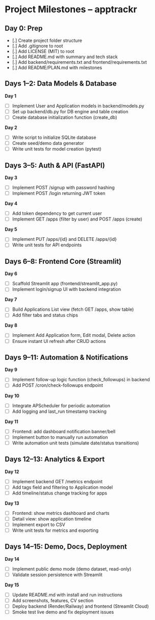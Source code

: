 # Project Milestones – apptrackr

## Day 0: Prep  
- [.] Create project folder structure  
- [.] Add .gitignore to root  
- [.] Add LICENSE (MIT) to root  
- [.] Add README.md with summary and tech stack  
- [.] Add backend/requirements.txt and frontend/requirements.txt  
- [.] Add README/PLAN.md with milestones  

## Days 1–2: Data Models & Database  
**Day 1**  
- [ ] Implement User and Application models in backend/models.py  
- [ ] Set up backend/db.py for DB engine and table creation  
- [ ] Create database initialization function (create_db)  

**Day 2**  
- [ ] Write script to initialize SQLite database  
- [ ] Create seed/demo data generator  
- [ ] Write unit tests for model creation (pytest)  

## Days 3–5: Auth & API (FastAPI)  
**Day 3**  
- [ ] Implement POST /signup with password hashing  
- [ ] Implement POST /login returning JWT token  

**Day 4**  
- [ ] Add token dependency to get current user  
- [ ] Implement GET /apps (filter by user) and POST /apps (create)  

**Day 5**  
- [ ] Implement PUT /apps/{id} and DELETE /apps/{id}  
- [ ] Write unit tests for API endpoints  

## Days 6–8: Frontend Core (Streamlit)  
**Day 6**  
- [ ] Scaffold Streamlit app (frontend/streamlit_app.py)  
- [ ] Implement login/signup UI with backend integration  

**Day 7**  
- [ ] Build Applications List view (fetch GET /apps, show table)  
- [ ] Add filter tabs and status chips  

**Day 8**  
- [ ] Implement Add Application form, Edit modal, Delete action  
- [ ] Ensure instant UI refresh after CRUD actions  

## Days 9–11: Automation & Notifications  
**Day 9**  
- [ ] Implement follow-up logic function (check_followups) in backend  
- [ ] Add POST /cron/check-followups endpoint  

**Day 10**  
- [ ] Integrate APScheduler for periodic automation  
- [ ] Add logging and last_run timestamp tracking  

**Day 11**  
- [ ] Frontend: add dashboard notification banner/bell  
- [ ] Implement button to manually run automation  
- [ ] Write automation unit tests (simulate date/status transitions)  

## Days 12–13: Analytics & Export  
**Day 12**  
- [ ] Implement backend GET /metrics endpoint  
- [ ] Add tags field and filtering to Application model  
- [ ] Add timeline/status change tracking for apps  

**Day 13**  
- [ ] Frontend: show metrics dashboard and charts  
- [ ] Detail view: show application timeline  
- [ ] Implement export to CSV  
- [ ] Write unit tests for metrics and exporting  

## Days 14–15: Demo, Docs, Deployment  
**Day 14**  
- [ ] Implement public demo mode (demo dataset, read-only)  
- [ ] Validate session persistence with Streamlit  

**Day 15**  
- [ ] Update README.md with install and run instructions  
- [ ] Add screenshots, features, CV section  
- [ ] Deploy backend (Render/Railway) and frontend (Streamlit Cloud)  
- [ ] Smoke test live demo and fix deployment issues  
